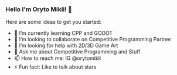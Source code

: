 ### Hello I'm Oryto Mikli! 👋

Here are some ideas to get you started:

- 🌱 I’m currently learning CPP and GODOT
- 👯 I’m looking to collaborate on Competitive Programming Partner
- 🤔 I’m looking for help with 2D/3D Game Art
- 💬 Ask me about Competitive Programming and Stuff
- 📫 How to reach me: IG @orytomikli
- ⚡ Fun fact: Like to talk about stars
